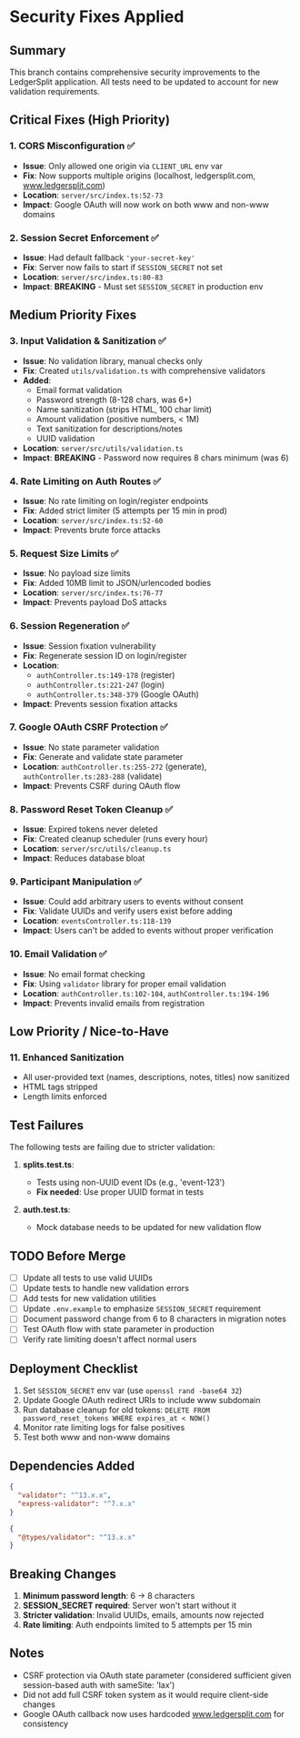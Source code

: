 # Security Fixes Applied

## Summary
This branch contains comprehensive security improvements to the LedgerSplit application. All tests need to be updated to account for new validation requirements.

## Critical Fixes (High Priority)

### 1. **CORS Misconfiguration** ✅
- **Issue**: Only allowed one origin via `CLIENT_URL` env var
- **Fix**: Now supports multiple origins (localhost, ledgersplit.com, www.ledgersplit.com)
- **Location**: `server/src/index.ts:52-73`
- **Impact**: Google OAuth will now work on both www and non-www domains

### 2. **Session Secret Enforcement** ✅
- **Issue**: Had default fallback `'your-secret-key'`
- **Fix**: Server now fails to start if `SESSION_SECRET` not set
- **Location**: `server/src/index.ts:80-83`
- **Impact**: **BREAKING** - Must set `SESSION_SECRET` in production env

## Medium Priority Fixes

### 3. **Input Validation & Sanitization** ✅
- **Issue**: No validation library, manual checks only
- **Fix**: Created `utils/validation.ts` with comprehensive validators
- **Added**:
  - Email format validation
  - Password strength (8-128 chars, was 6+)
  - Name sanitization (strips HTML, 100 char limit)
  - Amount validation (positive numbers, < 1M)
  - Text sanitization for descriptions/notes
  - UUID validation
- **Location**: `server/src/utils/validation.ts`
- **Impact**: **BREAKING** - Password now requires 8 chars minimum (was 6)

### 4. **Rate Limiting on Auth Routes** ✅
- **Issue**: No rate limiting on login/register endpoints
- **Fix**: Added strict limiter (5 attempts per 15 min in prod)
- **Location**: `server/src/index.ts:52-60`
- **Impact**: Prevents brute force attacks

### 5. **Request Size Limits** ✅
- **Issue**: No payload size limits
- **Fix**: Added 10MB limit to JSON/urlencoded bodies
- **Location**: `server/src/index.ts:76-77`
- **Impact**: Prevents payload DoS attacks

### 6. **Session Regeneration** ✅
- **Issue**: Session fixation vulnerability
- **Fix**: Regenerate session ID on login/register
- **Location**:
  - `authController.ts:149-178` (register)
  - `authController.ts:221-247` (login)
  - `authController.ts:348-379` (Google OAuth)
- **Impact**: Prevents session fixation attacks

### 7. **Google OAuth CSRF Protection** ✅
- **Issue**: No state parameter validation
- **Fix**: Generate and validate state parameter
- **Location**: `authController.ts:255-272` (generate), `authController.ts:283-288` (validate)
- **Impact**: Prevents CSRF during OAuth flow

### 8. **Password Reset Token Cleanup** ✅
- **Issue**: Expired tokens never deleted
- **Fix**: Created cleanup scheduler (runs every hour)
- **Location**: `server/src/utils/cleanup.ts`
- **Impact**: Reduces database bloat

### 9. **Participant Manipulation** ✅
- **Issue**: Could add arbitrary users to events without consent
- **Fix**: Validate UUIDs and verify users exist before adding
- **Location**: `eventsController.ts:118-139`
- **Impact**: Users can't be added to events without proper verification

### 10. **Email Validation** ✅
- **Issue**: No email format checking
- **Fix**: Using `validator` library for proper email validation
- **Location**: `authController.ts:102-104`, `authController.ts:194-196`
- **Impact**: Prevents invalid emails from registration

## Low Priority / Nice-to-Have

### 11. **Enhanced Sanitization**
- All user-provided text (names, descriptions, notes, titles) now sanitized
- HTML tags stripped
- Length limits enforced

## Test Failures

The following tests are failing due to stricter validation:

1. **splits.test.ts**:
   - Tests using non-UUID event IDs (e.g., 'event-123')
   - **Fix needed**: Use proper UUID format in tests

2. **auth.test.ts**:
   - Mock database needs to be updated for new validation flow

## TODO Before Merge

- [ ] Update all tests to use valid UUIDs
- [ ] Update tests to handle new validation errors
- [ ] Add tests for new validation utilities
- [ ] Update `.env.example` to emphasize `SESSION_SECRET` requirement
- [ ] Document password change from 6 to 8 characters in migration notes
- [ ] Test OAuth flow with state parameter in production
- [ ] Verify rate limiting doesn't affect normal users

## Deployment Checklist

1. Set `SESSION_SECRET` env var (use `openssl rand -base64 32`)
2. Update Google OAuth redirect URIs to include www subdomain
3. Run database cleanup for old tokens: `DELETE FROM password_reset_tokens WHERE expires_at < NOW()`
4. Monitor rate limiting logs for false positives
5. Test both www and non-www domains

## Dependencies Added

```json
{
  "validator": "^13.x.x",
  "express-validator": "^7.x.x"
}
```

```json
{
  "@types/validator": "^13.x.x"
}
```

## Breaking Changes

1. **Minimum password length**: 6 → 8 characters
2. **SESSION_SECRET required**: Server won't start without it
3. **Stricter validation**: Invalid UUIDs, emails, amounts now rejected
4. **Rate limiting**: Auth endpoints limited to 5 attempts per 15 min

## Notes

- CSRF protection via OAuth state parameter (considered sufficient given session-based auth with sameSite: 'lax')
- Did not add full CSRF token system as it would require client-side changes
- Google OAuth callback now uses hardcoded www.ledgersplit.com for consistency
